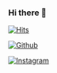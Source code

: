 ### Hi there 👋



[![Hits](https://hits.seeyoufarm.com/api/count/incr/badge.svg?url=https%3A%2F%2Fgithub.com%2Fgjbae1212%2Fhit-counter)](https://hits.seeyoufarm.com)    

[![Github](http://img.shields.io/badge/-Github-black?style=flat-square&logo=github&link=https://github.com/chajinjoo)](https://github.com/chajinjoo)


[![Instagram](http://img.shields.io/badge/-Instagram-red?style=flat-square&logo=instagram#E4405F&link=https://www.instagram.com/chacha__dev/)](https://www.instagram.com/chacha__dev/)
